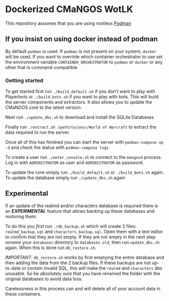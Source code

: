 # Dockerized CMaNGOS WotLK

This repository assumes that you are using rootless [Podman](https://github.com/containers/podman)

## If you insist on using docker instead of podman
By default `podman` is used. If `podman` is not present on your system, `docker` will be used.
If you want to override which container orchestrator to use set the environment variable `CONTAINER_ORCHESTRATOR` to `podman` or `docker` or any other that is command-compatible.

### Getting started

To get started first run `./build_default.sh` if you don't want to play with Playerbots or `./build_bots.sh` if you want to play with bots.
This will build the server components and extractors. It also allows you to update the CMaNGOS core to the latest version.

Next run `./update_dbs.sh` to download and install the SQLite Databases

Finally run `./extract.sh /path/to/your/World of Warcraft` to extract the data required to run the server.

Once all of this has finished you can start the server with `podman-compose up -d` and check the status with `podman-compose logs`

To create a user run `./enter_console.sh` to connect to the `mangosd` process. Log in with `ADMINISTRATOR` as user and `ADMINISTRATOR` as password.

To update the core simply run `./build_default.sh` or `./build_bots.sh` again.
To update the database simply run `./update_dbs.sh` again

## Experimental
If an update of the realmd and/or characters database is required there is an ***EXPERIMENTAL*** feature that allows backing up these databases and restoring them.

To do this you *first* run `./db_backup.sh` which will create 2 files: `realmd_backup.sql` and `characters_backup.sql`. Open them with a text editor to confirm that they are not empty.
If they are not empty in the next step *rename* your `databases` directory to `databases_old`, then run `update_dbs.sh` again. When this is done run `db_restore.sh`.

*IMPORTANT*: `db_restore.sh` works by first emptying the entire database and then adding the data from the 2 backup files. If these backups are not up-to-date or contain invalid SQL, this will
make the `realmd` and `characters` dbs unusable. So be *absolutely sure* that you have renamed the folder with the original databases to avoid data loss.

Carelessness in this process can and will delete all of your account data in these containers.
